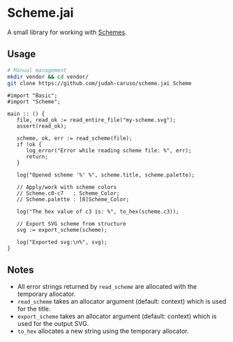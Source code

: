 # Scheme.jai

A small library for working with [Schemes](https://github.com/judah-caruso/schemes).


## Usage

```bash
# Manual management
mkdir vendor && cd vendor/
git clone https://github.com/judah-caruso/scheme.jai Scheme
```

```odin
#import "Basic";
#import "Scheme";

main :: () {
   file, read_ok := read_entire_file("my-scheme.svg");
   assert(read_ok);

   scheme, ok, err := read_scheme(file);
   if !ok {
      log_error("Error while reading scheme file: %", err);
      return;
   }

   log("Opened scheme '%' %", scheme.title, scheme.palette);

   // Apply/work with scheme colors
   // Scheme.c0-c7   : Scheme_Color;
   // Scheme.palette : [8]Scheme_Color;

   log("The hex value of c3 is: %", to_hex(scheme.c3));

   // Export SVG scheme from structure
   svg := export_scheme(scheme);

   log("Exported svg:\n%", svg);
}
```


## Notes

- All error strings returned by `read_scheme` are allocated with the temporary allocator.
- `read_scheme` takes an allocator argument (default: context) which is used for the title.
- `export_scheme` takes an allocator argument (default: context) which is used for the output SVG.
- `to_hex` allocates a new string using the temporary allocator.
